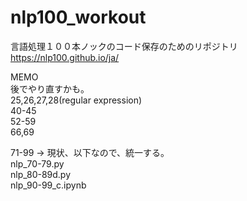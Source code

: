 # nlp100_workout
  
言語処理１００本ノックのコード保存のためのリポジトリ  
https://nlp100.github.io/ja/  
  
MEMO  
後でやり直すかも。  
25,26,27,28(regular expression)  
40-45  
52-59  
66,69  
  
71-99 -> 現状、以下なので、統一する。  
nlp_70-79.py  
nlp_80-89d.py  
nlp_90-99_c.ipynb  
  
  
